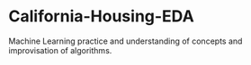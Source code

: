 # California-Housing-EDA

Machine Learning practice and understanding of concepts and improvisation of algorithms.

